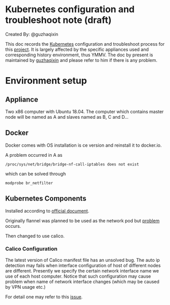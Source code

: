 # Kubernetes configuration and troubleshoot note (draft)

Created By: @guzhaqixin

This doc records the [Kubernetes](https://github.com/kubernetes/kubernetes) configuration and troubleshoot process for this [project](https://github.com/MrZhang1994/crowdsensing). It is largely affected by the specific appliances used and corresponding history environment, thus YMMV. The doc by present is maintained by [guzhaqixin](https://github.com/guzhaqixin) and please refer to him if there is any problem.

# Environment setup

## Appliance

Two x86 computer with Ubuntu 18.04. The computer which contains master node will be named as A and slaves named as B, C and D...

## Docker

Docker comes with OS installation is ce version and reinstall it to docker.io.

A problem occurred in A as

    /proc/sys/net/bridge/bridge-nf-call-iptables does not exist

which can be solved through

    modprobe br_netfilter

## Kubernetes Components

Installed according to [official document](https://kubernetes.io/docs/setup/production-environment/tools/kubeadm/create-cluster-kubeadm/).

Originally flannel was planned to be used as the network pod but [problem](https://github.com/kubernetes/kubernetes/issues/86587) occurs.

Then changed to use calico. 

### Calico Configuration

The latest version of Calico manifest file has an unsolved bug. The auto ip detection may fails when interface configuration of host of different nodes are different. Presently we specify the certain network interface name we use of each host computer. Notice that such configuration may cause problem when name of network interface changes (which may be caused by VPN usage etc.)

For detail one may refer to this [issue](https://github.com/projectcalico/calico/issues/2561).
